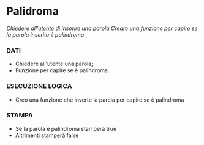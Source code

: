 # Palidroma
_Chiedere all’utente di inserire una parola
Creare una funzione per capire se la parola inserita è palindroma_


### DATI
- Chiedere all'utente una parola;
- Funzione per capire se è palindroma.

### ESECUZIONE LOGICA
-  Creo una funzione che inverte la parola per capire se è palindroma

### STAMPA
- Se la parola è palindroma stamperà true
- Altrimenti stamperà false
